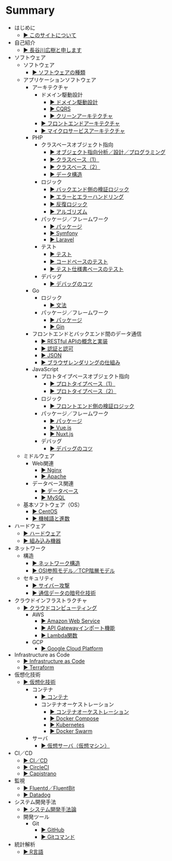 # Summary
* はじめに
  * [▶ ︎このサイトについて](README.md)
* 自己紹介
  * [▶ ︎長谷川広樹と申します](public/self_introduction.md)
* ソフトウェア
  * ソフトウェア
    * [▶ ︎ソフトウェアの種類](public/software.md)
  * アプリケーションソフトウェア
    * アーキテクチャ
      * ドメイン駆動設計
        * [▶ ︎ドメイン駆動設計](public/software_application_backend_architecture_domain_driven_design.md)
        * [▶ ︎CQRS](public/software_application_backend_architecture_cqrs.md)
        * [▶ ︎クリーンアーキテクチャ](public/software_application_backend_architecture_domain_driven_design_clean_architecture.md)
      * [▶ ︎フロントエンドアーキテクチャ](public/software_application_frontend_architecture.md)
      * [▶ ︎マイクロサービスアーキテクチャ](public/software_application_frontend_and_backend_architecture_microservice.md)
    * PHP
      * クラスベースオブジェクト指向
        * [▶ ︎オブジェクト指向分析／設計／プログラミング](public/software_application_backend_php_object_orientation_analysis_design_programming.md)
        * [▶ ︎クラスベース（1）](public/software_application_backend_php_object_orientation_class.md)
        * [▶ ︎クラスベース（2）](public/software_application_backend_php_object_orientation_method_data.md)
        * [▶ ︎データ構造](public/software_application_backend_php_object_orientation_data_structure.md)
      * ロジック
        * [▶ ︎バックエンド側の検証ロジック](public/software_application_backend_php_logic_validation.md)
        * [▶ ︎エラーとエラーハンドリング](public/software_application_backend_php_logic_error_and_error_handling.md)
        * [▶ ︎反復ロジック](public/software_application_backend_php_logic_iteration.md)
        * [▶ ︎アルゴリズム](public/software_application_backend_php_logic_algorithm.md)
      * パッケージ／フレームワーク
        * [▶ ︎パッケージ](public/software_application_backend_php_package.md)
        * [▶ ︎Symfony](public/software_application_backend_php_framework_symfony.md)
        * [▶ ︎Laravel](public/software_application_backend_php_framework_laravel.md)
      * テスト
        * [▶ ︎テスト](public/software_application_backend_php_testing.md)
        * [▶ ︎コードベースのテスト](public/software_application_backend_php_testing_based_on_code.md)
        * [▶ ︎テスト仕様書ベースのテスト](public/software_application_backend_php_testing_based_on_test_specification.md)
      * デバッグ
        * [▶ ︎デバッグのコツ](public/software_application_backend_php_debug.md)
    * Go
      * ロジック
        * [▶ 文法](public/software_application_backend_go_logic.md)
      * パッケージ／フレームワーク
        * [▶ パッケージ](public/software_application_backend_go_package.md)
        * [▶ Gin](public/software_application_backend_go_framework_gin.md)
    * フロントエンドとバックエンド間のデータ通信
      * [▶ ︎RESTful APIの概念と実装](public/software_application_backend_api_restful.md)
      * [▶ ︎認証と認可](public/software_application_frontend_and_backend_authentication_authorization.md)
      * [▶ ︎JSON](public/software_application_frontend_and_backend_json.md)
      * [▶ ︎ブラウザレンダリングの仕組み](public/software_application_frontend_and_backend_browser_rendering.md)
    * JavaScript
      * プロトタイプベースオブジェクト指向
        * [▶ ︎プロトタイプベース（1）](public/software_application_frontend_js_object_orientation_prototype.md)
        * [▶ ︎プロトタイプベース（2）](public/software_application_frontend_js_object_orientation_method_data.md)
      * ロジック
        * [▶ ︎フロントエンド側の検証ロジック](public/software_application_frontend_js_logic_validation.md)
      * パッケージ／フレームワーク
        * [▶ ︎パッケージ](public/software_application_frontend_js_package.md)
        * [▶ ︎Vue.js](public/software_application_frontend_js_framework_vuejs.md)
        * [▶ ︎Nuxt.js](public/software_application_frontend_js_framework_nuxtjs.md)
      * デバッグ
        * [▶ ︎デバッグのコツ](public/software_application_frontend_js_debug.md)
  * ミドルウェア
    * Web関連
      * [▶ ︎Nginx](public/software_middleware_nginx.md)
      * [▶ ︎Apache](public/software_middleware_apache.md)
    * データベース関連
      * [▶ ︎データベース](public/software_middleware_database.md)
      * [▶ My︎SQL](public/software_middleware_database_mysql.md)
  * 基本ソフトウェア（OS）
    * [▶ ︎CentOS](public/software_basic_centos.md)
    * [▶ ︎機械語と進数](public/software_basic_machine_language_and_radix.md)
* ハードウェア
  * [▶ ︎ハードウェア](public/hardware.md)
  * [▶ ︎組み込み機器](public/hardware_embedded_system.md)
* ネットワーク
  * 構造
    * [▶ ︎ネットワーク構造](public/network_structure.md)
    * [▶ ︎OSI参照モデル／TCP階層モデル](public/network_osi_tcp.md)
  * セキュリティ
    * [▶ ︎サイバー攻撃](public/network_cyber_attacks.md)
    * [▶ ︎通信データの暗号化技術](public/network_encryption_technology.md)
* クラウドインフラストラクチャ
  * [▶ ︎クラウドコンピューティング](public/cloud_computing.md)
    * AWS
      * [▶ ︎Amazon Web Service](public/cloud_computing_aws.md)
      * [▶ ︎API Gatewayインポート機能](public/cloud_computing_aws_api_gateway_import.md)
      * [▶ ︎Lambda関数](public/cloud_computing_aws_lambda_function.md)
    * GCP
      * [▶ ︎Google Cloud Platform](public/cloud_computing_gcp.md)
* Infrastructure as Code
  * [▶ ︎Infrastructure as Code](public/infrastructure_as_code.md)
  * [▶ ︎Terraform](public/infrastructure_as_code_terraform.md)
* 仮想化技術
  * [▶ ︎仮想化技術](public/virtualization.md)
    * コンテナ
      * [▶ ︎コンテナ](public/virtualization_container.md)
      * コンテナオーケストレーション
        * [▶ ︎コンテナオーケストレーション](public/virtualization_container_orchestration.md)
        * [▶ ︎Docker Compose](public/virtualization_container_orchestration_docker_compose.md)
        * [▶ ︎Kubernetes](public/virtualization_container_orchestration_kubernetes.md)
        * [▶ ︎Docker Swarm](public/virtualization_container_orchestration_docker_swarm.md)
    * サーバ
      * [▶ ︎仮想サーバ（仮想マシン）](public/virtualization_server.md)
* CI／CD
  * [▶ ︎CI／CD](public/ci_cd.md)
  * [▶ ︎CircleCI](public/ci_cd_circleci.md)
  * [▶ ︎Capistrano](public/ci_cd_capistrano.md)
* 監視
  * [▶ ︎Fluentd／FluentBit](public/monitering_fluentd_and_fluentbit.md)
  * [▶ ︎Datadog](public/monitering_datadog.md)
* システム開発手法
  * [▶ ︎システム開発手法論](public/system_development_methodology.md)
   * 開発ツール
     * Git
        * [▶ ︎GitHub](public/system_development_methodology_github.md)
        * [▶ ︎Gitコマンド](public/system_development_methodology_git_command.md)
* 統計解析
  * [▶ ︎R言語](public/statistic_analysis_r.md)
